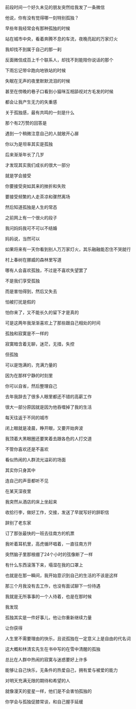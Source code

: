 前段时间一个好久未见的朋友突然给我发了一条微信

他说，你有没有觉得哪一刻特别孤独？

早些年我经常会有那种孤独的时候

站在城市中央，看着奔腾不息的车流，夜晚亮起的万家灯火

我却找不到属于自己的那一刹

反面微信成百上千个联系人，却找不到能陪你说话的那个

下雨忘记带伞跑向地铁站的时候

失眠在无声的夜里默默流泪的时候

甚至在傍晚的巷子口看到小猫咪互相舔视对方毛发的时候

都会让我产生无力的失重感

关于孤独感，最有共鸣的一刻是什么

那个有2万赞的回答是

遇到一个稍微注意自己的人就敞开心扉

你以为是坦率其实是孤独

后来渐渐年长了几岁

才发现其实我们成长的很大一部分

就是学会接受

你要接受突如其来的挫折和失败

要接受频繁的人走茶凉和骤然离场

然后知道孤独是人生的常态

之前网上有一个很火的段子

我问妈妈我可不可以不结婚

妈妈说，当然可以

如果将来有一天你看到别人万万家灯火，其乐融融能忍住不哭就行

村上春树在挪威的森林里写道

哪有人会喜欢孤独，不过是不喜欢失望罢了

不是我们享受孤独

而是害怕得到，然后又失去

怕被打扰是假的

怕你来了，又不能长久的留下才是真的

可是这两年我渐渐喜欢上了那些跟自己相处的时间

孤独和寂寞是不一样的

寂寞暗含着无聊，迷茫，无措，失控

但孤独

可以是饱满的，充满力量的

因为在那样宁静的时刻里

你可以自省，然后整理自己

去年我辞去了很多人眼里都还不错的高薪工作

很大一部分原因就是因为他吞噬掉了我的生活

每天往返于不同的城市

闭上眼就是凌晨，睁开眼，又要开始奔波

我顶着大黑眼圈还要笑着去跟各色的人打交道

不管你喜欢还是不喜欢

看似热闹的人群流光溢彩的场面

其实你只身其中

连自己的声音都听不见

在某天深夜里

我突然从酒店的床上坐起来

收拾行李，做好工作，交接，发送了早就写好的辞职信

辞别了老东家

订了那张最快的一班去往南方的机票

我听着耳机里，高虎循环唱着，一直往南方开

突然脑子里那根绷了24个小时的弦像断了一样

有什么东西滚落下来，塌湿在我的口罩上

也就是在那一瞬间，我开始意识到自己的生活的不该是这样

那三个月我没有去工作，也没有面试聊下一份待遇

我就是无所事事的一个人待着，也是在那时候

我发现

孤独其实是一件好事儿，他让你重新继续力量

让你获得

人生里不需要理由的快乐，且说孤独在一定意义上是自由的代名词

这大概和林清玄先生在书中写的在雪中清醒的孤独

总比在人群中热闹的寂寞与迷惑要好上许多

能够让自己快乐，无条件的热爱自己，拥有爱与被爱的能力

对明天充满无限的期待和希望的人

就像漫天的星星一样，他们是不会害怕孤独的

你学会与孤独促膝常谈，和自己握手延缓